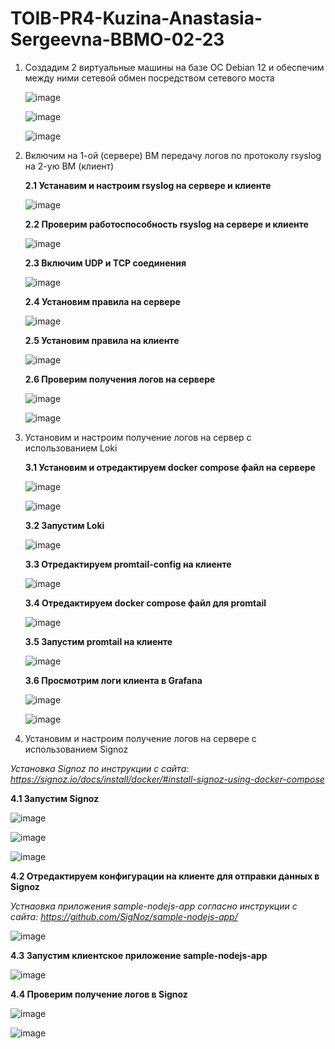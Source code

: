 # TOIB-PR4-Kuzina-Anastasia-Sergeevna-BBMO-02-23

1. Создадим 2 виртуальные машины на базе ОС Debian 12 и обеспечим между ними сетевой обмен посредством сетевого моста

   ![image](Screenshots/1.png)

   ![image](Screenshots/2.png)

   ![image](Screenshots/3.png)
   
2. Включим на 1-ой (сервере) ВМ передачу логов по протоколу rsyslog на 2-ую ВМ (клиент)
   
   **2.1 Устанавим и настроим rsyslog на сервере и клиенте**

   ![image](Screenshots/4.png)

   **2.2 Проверим работоспособность rsyslog на сервере и клиенте**

   ![image](Screenshots/5.png)

   **2.3 Включим UDP и TCP соединения**

   ![image](Screenshots/6.png)

   **2.4 Установим правила на сервере**
   
   ![image](Screenshots/7.png)

   **2.5 Установим правила на клиенте**
   
   ![image](Screenshots/8.png)

   **2.6 Проверим получения логов на сервере**
   
   ![image](Screenshots/9.png)

   ![image](Screenshots/10.png)

3. Установим и настроим получение логов на сервер с использованием Loki
   
   **3.1 Установим и отредактируем docker compose файл на сервере**
 
   ![image](Screenshots/11.png)
   
   ![image](Screenshots/12.png)
   
   **3.2 Запустим Loki**
 
   ![image](Screenshots/13.png)
 
   **3.3 Отредактируем promtail-config на клиенте**
 
   ![image](Screenshots/14.png)

   **3.4 Отредактируем docker compose файл для promtail**
 
   ![image](Screenshots/15.png)
  
   **3.5 Запустим promtail на клиенте**
 
   ![image](Screenshots/16.png)

   **3.6 Просмотрим логи клиента в Grafana**
 
   ![image](Screenshots/17.png)

   ![image](Screenshots/18.png)
 
 4. Установим и настроим получение логов на сервере с использованием Signoz

   _Установка Signoz по инструкции с сайта: https://signoz.io/docs/install/docker/#install-signoz-using-docker-compose_

   **4.1 Запустим Signoz**
   
   ![image](Screenshots/19.png)
   
   ![image](Screenshots/20.png)
   
   ![image](Screenshots/21.png)
   
   **4.2 Отредактируем конфигурации на клиенте для отправки данных в Signoz**
   
   _Устнаовка приложения sample-nodejs-app согласно инструкции с сайта: https://github.com/SigNoz/sample-nodejs-app/_
   
   ![image](Screenshots/22.png)

   **4.3 Запустим клиентское приложение sample-nodejs-app**
   
   ![image](Screenshots/23.png)
   
   **4.4 Проверим получение логов в Signoz**
   
   ![image](Screenshots/24.png)
   
   ![image](Screenshots/25.png)
